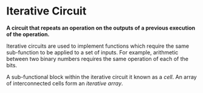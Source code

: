 # Iterative Circuit
**A circuit that repeats an operation on the outputs of a previous execution of the operation.**

Iterative circuits are used to implement functions which require the same sub-function to be applied to a set of inputs. For example, arithmetic between two binary numbers requires the same operation of each of the bits.

A sub-functional block within the iterative circuit it known as a *cell*. An array of interconnected cells form an *iterative array*.